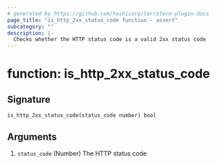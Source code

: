 ```yaml
---
# generated by https://github.com/hashicorp/terraform-plugin-docs
page_title: "is_http_2xx_status_code function - assert"
subcategory: ""
description: |-
  Checks whether the HTTP status code is a valid 2xx status code
---
```


# function: is_http_2xx_status_code





## Signature

<!-- signature generated by tfplugindocs -->
```text
is_http_2xx_status_code(status_code number) bool
```

## Arguments

<!-- arguments generated by tfplugindocs -->
1. `status_code` (Number) The HTTP status code

